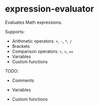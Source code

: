 # expression-evaluator

Evaluates Math expressions.

Supports:

- Arithmetic operators: `+`, `-`, `*`, `/`
- Brackets
- Comparison operators: `<`, `>`, `==`
- Variables
- Custom functions

TODO:

- Comments

- Variables

- Custom functions

